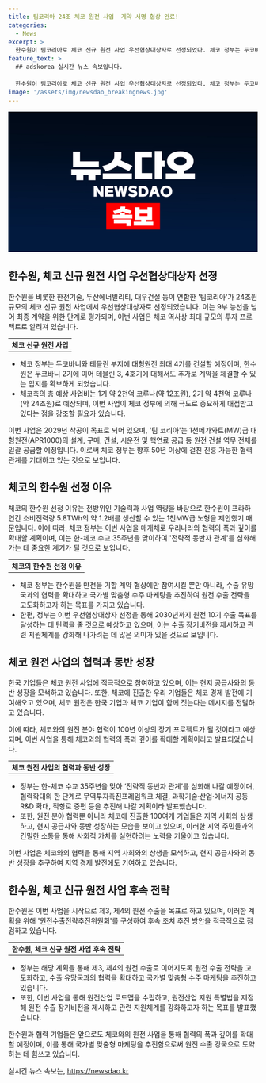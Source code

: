 ```yaml
---
title: 팀코리아 24조 체코 원전 사업  계약 서명 협상 완료!
categories:
  - News
excerpt: >
  한수원이 팀코리아로 체코 신규 원전 사업 우선협상대상자로 선정되었다. 체코 정부는 두코바니 및 테믈린에 대형 원전 최대 4기를 신규 건설할 예정으로, 우선 두코바니 일부기에서 건설을 진행한다. 체코측은 한국 원전의 경쟁력과 신뢰성을 높이 평가해 한수원을 최종 선택하고, 팀코리아는 1천MW급 대형원전의 설계, 구매, 건설, 시운전 및 핵연료 공급 등 원전 건설 역무 전체를 담당한다. 이번 성과는 유럽 시장진출의 교두보를 마련하며, 원전 10기 수출 목표에 기여할 것으로 기대된다.
feature_text: >
  ## adskorea 실시간 뉴스 속보입니다.

  한수원이 팀코리아로 체코 신규 원전 사업 우선협상대상자로 선정되었다. 체코 정부는 두코바니 및 테믈린에 대형 원전 최대 4기를 신규 건설할 예정으로, 우선 두코바니 일부기에서 건설을 진행한다. 체코측은 한국 원전의 경쟁력과 신뢰성을 높이 평가해 한수원을 최종 선택하고, 팀코리아는 1천MW급 대형원전의 설계, 구매, 건설, 시운전 및 핵연료 공급 등 원전 건설 역무 전체를 담당한다. 이번 성과는 유럽 시장진출의 교두보를 마련하며, 원전 10기 수출 목표에 기여할 것으로 기대된다.
image: '/assets/img/newsdao_breakingnews.jpg'
---
```


<p><img src="/assets/img/newsdao_breakingnews.jpg" alt="adskorea 속보" /></p>

<h2 data-ke-size="size26">한수원, 체코 신규 원전 사업 우선협상대상자 선정</h2>

<p data-ke-size="size16">한수원을 비롯한 한전기술, 두산에너빌리티, 대우건설 등이 연합한 '팀코리아'가 24조원 규모의 체코 신규 원전 사업에서 우선협상대상자로 선정되었습니다. 이는 9부 능선을 넘어 최종 계약을 위한 단계로 평가되며, 이번 사업은 체코 역사상 최대 규모의 투자 프로젝트로 알려져 있습니다.</p>

<table>
  <tr>
    <td style="text-align: center; height: 17px;"><b>체코 신규 원전 사업</b></td>
  </tr>
</table>

<ul>
  <li>체코 정부는 두코바니와 테믈린 부지에 대형원전 최대 4기를 건설할 예정이며, 한수원은 두코바니 2기에 이어 테믈린 3, 4호기에 대해서도 추가로 계약을 체결할 수 있는 입지를 확보하게 되었습니다.</li>
  <li>체코측의 총 예상 사업비는 1기 약 2천억 코루나(약 12조원), 2기 약 4천억 코루나(약 24조원)로 예상되며, 이번 사업이 체코 정부에 의해 극도로 중요하게 대접받고 있다는 점을 강조할 필요가 있습니다.</li>
</ul>

<p data-ke-size="size16">이번 사업은 2029년 착공이 목표로 되어 있으며, '팀 코리아'는 1천메가와트(MW)급 대형원전(APR1000)의 설계, 구매, 건설, 시운전 및 핵연료 공급 등 원전 건설 역무 전체를 일괄 공급할 예정입니다. 이로써 체코 정부는 향후 50년 이상에 걸친 진흥 가능한 협력 관계를 기대하고 있는 것으로 보입니다.</p>

<h2 data-ke-size="size26">체코의 한수원 선정 이유</h2>

<p data-ke-size="size16">체코의 한수원 선정 이유는 전방위인 기술력과 사업 역량을 바탕으로 한수원이 프라하 연간 소비전력량 5.8TWh의 약 1.2배를 생산할 수 있는 1천MW급 노형을 제안했기 때문입니다. 이에 따라, 체코 정부는 이번 사업을 매개체로 우리나라와 협력의 폭과 깊이를 확대할 계획이며, 이는 한-체코 수교 35주년을 맞이하여 '전략적 동반자 관계'를 심화해 가는 데 중요한 계기가 될 것으로 보입니다.</p>

<table>
  <tr>
    <td style="text-align: center; height: 17px;"><b>체코의 한수원 선정 이유</b></td>
  </tr>
</table>

<ul>
  <li>체코 정부는 한수원을 만전을 기할 계약 협상에만 참여시킬 뿐만 아니라, 수출 유망국과의 협력을 확대하고 국가별 맞춤형 수주 마케팅을 추진하여 원전 수출 전략을 고도화하고자 하는 목표를 가지고 있습니다.</li>
  <li>한편, 정부는 이번 우선협상대상자 선정을 통해 2030년까지 원전 10기 수출 목표를 달성하는 데 탄력을 줄 것으로 예상하고 있으며, 이는 수출 장기비전을 제시하고 관련 지원체계를 강화해 나가려는 데 많은 의미가 있을 것으로 보입니다.</li>
</ul>

<h2 data-ke-size="size26">체코 원전 사업의 협력과 동반 성장</h2>

<p data-ke-size="size16">한국 기업들은 체코 원전 사업에 적극적으로 참여하고 있으며, 이는 현지 공급사와의 동반 성장을 모색하고 있습니다. 또한, 체코에 진출한 우리 기업들은 체코 경제 발전에 기여해오고 있으며, 체코 원전은 한국 기업과 체코 기업이 함께 짓는다는 메시지를 전달하고 있습니다.</p>

<p data-ke-size="size16">이에 따라, 체코와의 원전 분야 협력이 100년 이상의 장기 프로젝트가 될 것이라고 예상되며, 이번 사업을 통해 체코와의 협력의 폭과 깊이를 확대할 계획이라고 발표되었습니다.</p>

<table>
  <tr>
    <td style="text-align: center; height: 17px;"><b>체코 원전 사업의 협력과 동반 성장</b></td>
  </tr>
</table>

<ul>
  <li>정부는 한-체코 수교 35주년을 맞아 ‘전략적 동반자 관계’를 심화해 나갈 예정이며, 협력확대의 한 단계로 무역투자촉진프레임워크 체결, 과학기술·산업·에너지 공동 R&D 확대, 직항로 증편 등을 추진해 나갈 계획이라 발표했습니다.</li>
  <li>또한, 원전 분야 협력뿐 아니라 체코에 진출한 100여개 기업들은 지역 사회와 상생하고, 현지 공급사와 동반 성장하는 모습을 보이고 있으며, 이러한 지역 주민들과의 긴밀한 소통을 통해 사회적 가치를 실현하려는 노력을 기울이고 있습니다.</li>
</ul>

<p data-ke-size="size16">이번 사업은 체코와의 협력을 통해 지역 사회와의 상생을 모색하고, 현지 공급사와의 동반 성장을 추구하여 지역 경제 발전에도 기여하고 있습니다.</p>

<h2 data-ke-size="size26">한수원, 체코 신규 원전 사업 후속 전략</h2>

<p data-ke-size="size16">한수원은 이번 사업을 시작으로 제3, 제4의 원전 수출을 목표로 하고 있으며, 이러한 계획을 위해 '원전수출전략추진위원회'를 구성하여 후속 조치 추진 방안을 적극적으로 점검하고 있습니다.</p>

<table>
  <tr>
    <td style="text-align: center; height: 17px;"><b>한수원, 체코 신규 원전 사업 후속 전략</b></td>
  </tr>
</table>

<ul>
  <li>정부는 해당 계획을 통해 제3, 제4의 원전 수출로 이어지도록 원전 수출 전략을 고도화하고, 수출 유망국과의 협력을 확대하고 국가별 맞춤형 수주 마케팅을 추진하고 있습니다.</li>
  <li>또한, 이번 사업을 통해 원전산업 로드맵을 수립하고, 원전산업 지원 특별법을 제정해 원전 수출 장기비전을 제시하고 관련 지원체계를 강화하고자 하는 목표를 발표했습니다.</li>
</ul>

<p data-ke-size="size16">한수원과 협력 기업들은 앞으로도 체코와의 원전 사업을 통해 협력의 폭과 깊이를 확대할 예정이며, 이를 통해 국가별 맞춤형 마케팅을 추진함으로써 원전 수출 강국으로 도약하는 데 힘쓰고 있습니다.</p>
실시간 뉴스 속보는, <a href="https://newsdao.kr" rel="dofollow">https://newsdao.kr</a>


